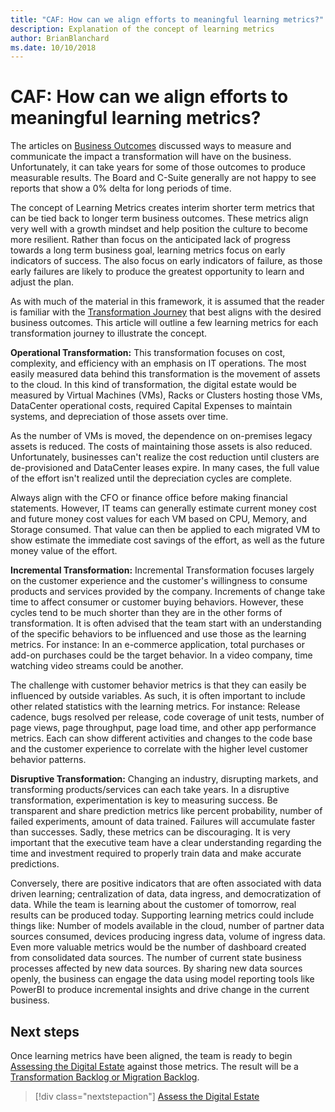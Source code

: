 ```yaml
---
title: "CAF: How can we align efforts to meaningful learning metrics?"
description: Explanation of the concept of learning metrics
author: BrianBlanchard
ms.date: 10/10/2018
---
```


# CAF: How can we align efforts to meaningful learning metrics?

The articles on [Business Outcomes](business-outcomes/overview.md) discussed ways to measure and communicate the impact a transformation will have on the business. Unfortunately, it can take years for some of those outcomes to produce measurable results. The Board and C-Suite generally are not happy to see reports that show a 0% delta for long periods of time.

The concept of Learning Metrics creates interim shorter term metrics that can be tied back to longer term business outcomes. These metrics align very well with a growth mindset and help position the culture to become more resilient. Rather than focus on the anticipated lack of progress towards a long term business goal, learning metrics focus on early indicators of success. The also focus on early indicators of failure, as those early failures are likely to produce the greatest opportunity to learn and adjust the plan.

As with much of the material in this framework, it is assumed that the reader is familiar with the [Transformation Journey](../governance/journeys/overview.md) that best aligns with the desired business outcomes. This article will outline a few learning metrics for each transformation journey to illustrate the concept.

**Operational Transformation:** This transformation focuses on cost, complexity, and efficiency with an emphasis on IT operations. The most easily measured data behind this transformation is the movement of assets to the cloud. In this kind of transformation, the digital estate would be measured by Virtual Machines (VMs), Racks or Clusters hosting those VMs, DataCenter operational costs, required Capital Expenses to maintain systems, and depreciation of those assets over time.

As the number of VMs is moved, the dependence on on-premises legacy assets is reduced. The costs of maintaining those assets is also reduced. Unfortunately, businesses can't realize the cost reduction until clusters are de-provisioned and DataCenter leases expire. In many cases, the full value of the effort isn't realized until the depreciation cycles are complete.

Always align with the CFO or finance office before making financial statements. However, IT teams can generally estimate  current money cost and future money cost values for each VM based on CPU, Memory, and Storage consumed. That value can then be applied to each migrated VM to show estimate the immediate cost savings of the effort, as well as the future money value of the effort.

**Incremental Transformation:** Incremental Transformation focuses largely on the customer experience and the customer's willingness to consume products and services provided by the company. Increments of change take time to affect consumer or customer buying behaviors. However, these cycles tend to be much shorter than they are in the other forms of transformation. It is often advised that the team start with an understanding of the specific behaviors to be influenced and use those as the learning metrics. For instance: In an e-commerce application, total purchases or add-on purchases could be the target behavior. In a video company, time watching video streams could be another.

The challenge with customer behavior metrics is that they can easily be influenced by outside variables. As such, it is often important to include other related statistics with the learning metrics. For instance: Release cadence, bugs resolved per release, code coverage of unit tests, number of page views, page throughput, page load time, and other app performance metrics. Each can show different activities and changes to the code base and the customer experience to correlate with the higher level customer behavior patterns.

**Disruptive Transformation:** Changing an industry, disrupting markets, and transforming products/services can each take years. In a disruptive transformation, experimentation is key to measuring success. Be transparent and share prediction metrics like percent probability, number of failed experiments, amount of data trained. Failures will accumulate faster than successes. Sadly, these metrics can be discouraging. It is very important that the executive team have a clear understanding regarding the time and investment required to properly train data and make accurate predictions.

Conversely, there are positive indicators that are often associated with data driven learning; centralization of data, data ingress, and democratization of data. While the team is learning about the customer of tomorrow, real results can be produced today. Supporting learning metrics could include things like: Number of models available in the cloud, number of partner data sources consumed, devices producing ingress data, volume of ingress data. Even more valuable metrics would be the number of dashboard created from consolidated data sources. The number of current state business processes affected by new data sources. By sharing new data sources openly, the business can engage the data using model reporting tools like PowerBI to produce incremental insights and drive change in the current business.

## Next steps

Once learning metrics have been aligned, the team is ready to begin [Assessing the Digital Estate](../digital-estate/overview.md) against those metrics.
The result will be a [Transformation Backlog or Migration Backlog](../migrate/migration-considerations/prerequisites/technical-complexity.md).

> [!div class="nextstepaction"]
> [Assess the Digital Estate](../digital-estate/overview.md)